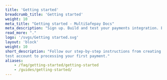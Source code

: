 ```yaml
---
title: 'Getting started'
breadcrumb_title: 'Getting started'
weight: 10
meta_title: "Getting started - MultiSafepay Docs"
meta_description: "Sign up. Build and test your payments integration. Explore our products and services. Use our API Reference, SDKs, and wrappers. Get support."
read_more: "."
logo: '/svgs/Getting started.svg'
layout: 'block'
weight: 10
short_description: "Follow our step-by-step instructions from creating a 
test account to processing your first payment."
aliases:
    - /faq/getting-started/getting-started
    - /guides/getting-started/
---
```


